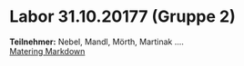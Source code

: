 # Labor 31.10.20177 (Gruppe 2)

**Teilnehmer:**
Nebel, Mandl, Mörth, Martinak ....  
[Matering Markdown](https://guides.github.com/features/mastering-markdown/)
